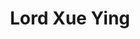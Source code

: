 --- 
title: "Lord Xue Ying"
publishdate: "2019-1-4T16:48:46+02:00"
src: "https://365manga.net/manga/lord-xue-ying"
image: "https://data.365manga.net/images/thumbnails/32609-lord-xue-ying.jpg"
description: " In the Tranquil Sun province of the empire, there exists an unremarkable lordship known as Xue Ying Territory! This is the home of the Dong Bo clan, the clan of our hero Xue Ying! His father, a commoner turned noble; his mother, a noble who abandoned her clan for love, and his brother, an innocent toddler. But peace cannot last forever, Xue Ying’s peaceful life is…"
---